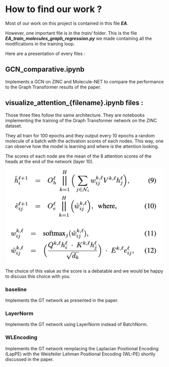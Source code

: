 # How to find our work ?

Most of our work on this project is contained in this file ***EA***.

However, one important file is in the *train/* folder. This is the file  ***EA_train_molecules_graph_regression.py*** we made containing all the modifications in the training loop.

Here are a presentation of every files :

## GCN_comparative.ipynb

Implements a GCN on ZINC and Molecule-NET to compare the performance to the Graph Transformer results of the paper.


## visualize_attention_{filename}.ipynb files :

Those three files follow the same architecture. They are notebooks implementing the training of the Graph Transformer network on the ZINC dataset.

They all train for 100 epochs and they output every 10 epochs a random molecule of a batch with the activation scores of each nodes. This way, one can observe how the model is learning and where is the attention looking.

The scores of each node are the mean of the 8 attention scores of the heads at the end of the network (layer 10). 

![Attention scores for each nodes](scores.png)

The choice of this value as the score is a debatable and we would be happy to discuss this choice with you.

### baseline

Implements the GT network as presented in the paper.

### LayerNorm

Implements the GT network using LayerNorm instead of BatchNorm.

### WLEncoding

Implements the GT network remplacing the Laplacian Positional Encoding (LapPE) with the Weisfeiler Lehman Positional Encoding (WL-PE) shortly discussed in the paper.
